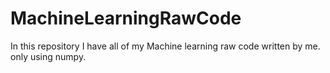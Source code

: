 # MachineLearningRawCode
In this repository I have all of my Machine learning raw code  written by me. only using numpy.
